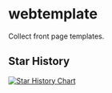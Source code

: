 # webtemplate
Collect front page templates.


## Star History

[![Star History Chart](https://api.star-history.com/svg?repos=huangshiyu13/webtemplate&type=Date)](https://star-history.com/#huangshiyu13/webtemplate&Date)
